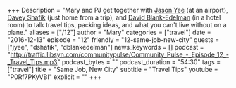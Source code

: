 +++
Description = "Mary and PJ get together with [Jason Yee](http://twitter.com/gitbisect) (at an airport), [Davey Shafik](http://twitter.com/dshafik) (just home from a trip), and [David Blank-Edelman](http://twitter.com/otterbook) (in a hotel room) to talk travel tips, packing ideas, and what you can't live without on a plane."
aliases = ["/12"]
author = "Mary"
categories = ["travel"]
date = "2016-12-13"
episode = "12"
friendly = "12-same-job-new-city"
guests = ["jyee", "dshafik", "dblankedelman"]
news_keywords = []
podcast = "http://traffic.libsyn.com/communitypulse/Community_Pulse_-_Episode_12_-_Travel_Tips.mp3"
podcast_bytes = ""
podcast_duration = "54:30"
tags = ["travel"]
title = "Same Job, New City"
subtitle = "Travel Tips"
youtube = "P0Rf7PKyVBI"
explicit = ""
+++
